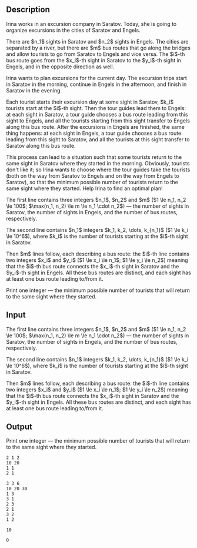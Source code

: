 ## Description

<div><p>Irina works in an excursion company in Saratov. Today, she is going to organize excursions in the cities of Saratov and Engels.</p><p>There are $n_1$ sights in Saratov and $n_2$ sights in Engels. The cities are separated by a river, but there are $m$ bus routes that go along the bridges and allow tourists to go from Saratov to Engels and vice versa. The $i$-th bus route goes from the $x_i$-th sight in Saratov to the $y_i$-th sight in Engels, and in the opposite direction as well.</p><p>Irina wants to plan excursions for the current day. The excursion trips start in Saratov in the morning, continue in Engels in the afternoon, and finish in Saratov in the evening.</p><p>Each tourist starts their excursion day at some sight in Saratov, $k_i$ tourists start at the $i$-th sight. Then the tour guides lead them to Engels: at each sight in Saratov, a tour guide chooses a bus route leading from this sight to Engels, and <span class="tex-font-style-bf">all the tourists starting from this sight</span> transfer to Engels along this bus route. After the excursions in Engels are finished, the same thing happens: at each sight in Engels, a tour guide chooses a bus route leading from this sight to Saratov, and <span class="tex-font-style-bf">all the tourists at this sight</span> transfer to Saratov along this bus route.</p><p>This process can lead to a situation such that some tourists return to the same sight in Saratov where they started in the morning. Obviously, tourists don't like it; so Irina wants to choose where the tour guides take the tourists (both on the way from Saratov to Engels and on the way from Engels to Saratov), so that the minimum possible number of tourists return to the same sight where they started. Help Irina to find an optimal plan!</p></div><div class="input-specification"><p>The first line contains three integers $n_1$, $n_2$ and $m$ ($1 \le n_1, n_2 \le 100$; $\max(n_1, n_2) \le m \le n_1 \cdot n_2$) — the number of sights in Saratov, the number of sights in Engels, and the number of bus routes, respectively.</p><p>The second line contains $n_1$ integers $k_1, k_2, \dots, k_{n_1}$ ($1 \le k_i \le 10^6$), where $k_i$ is the number of tourists starting at the $i$-th sight in Saratov.</p><p>Then $m$ lines follow, each describing a bus route: the $i$-th line contains two integers $x_i$ and $y_i$ ($1 \le x_i \le n_1$; $1 \le y_i \le n_2$) meaning that the $i$-th bus route connects the $x_i$-th sight in Saratov and the $y_i$-th sight in Engels. All these bus routes are distinct, and each sight has at least one bus route leading to/from it.</p></div><div class="output-specification"><p>Print one integer — the minimum possible number of tourists that will return to the same sight where they started.</p></div>

## Input

<p>The first line contains three integers $n_1$, $n_2$ and $m$ ($1 \le n_1, n_2 \le 100$; $\max(n_1, n_2) \le m \le n_1 \cdot n_2$) — the number of sights in Saratov, the number of sights in Engels, and the number of bus routes, respectively.</p><p>The second line contains $n_1$ integers $k_1, k_2, \dots, k_{n_1}$ ($1 \le k_i \le 10^6$), where $k_i$ is the number of tourists starting at the $i$-th sight in Saratov.</p><p>Then $m$ lines follow, each describing a bus route: the $i$-th line contains two integers $x_i$ and $y_i$ ($1 \le x_i \le n_1$; $1 \le y_i \le n_2$) meaning that the $i$-th bus route connects the $x_i$-th sight in Saratov and the $y_i$-th sight in Engels. All these bus routes are distinct, and each sight has at least one bus route leading to/from it.</p>

## Output

<p>Print one integer — the minimum possible number of tourists that will return to the same sight where they started.</p>





```input1
2 1 2
10 20
1 1
2 1
```




```input2
3 3 6
10 20 30
1 3
3 1
2 3
2 1
3 2
1 2
```




```output1
10
```




```output2
0
```



